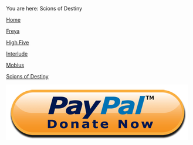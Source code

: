 You are here: Scions of Destiny

[Home](https://github.com/nightw0lv/VDSystem)

[Freya](https://github.com/nightw0lv/VDSystem/tree/master/Freya)

[High Five](https://github.com/nightw0lv/VDSystem/tree/master/HighFive)

[Interlude](https://github.com/nightw0lv/VDSystem/tree/master/Interlude)

[Mobius](https://github.com/nightw0lv/VDSystem/tree/master/Mobius)

[Scions of Destiny](https://github.com/nightw0lv/VDSystem/tree/master/Scions%20of%20Destiny)

<a href="https://paypal.me/top100" target="_blank">![Paypal](../images/donate.png)</a>